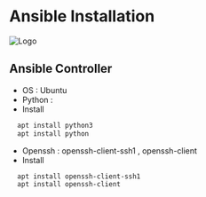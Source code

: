 # Ansible Installation
![Logo](https://upload.wikimedia.org/wikipedia/commons/thumb/2/24/Ansible_logo.svg/256px-Ansible_logo.svg.png)

## Ansible Controller 
- OS : Ubuntu 
- Python : 
- Install 
```bash
  apt install python3
  apt install python
```
- Openssh : openssh-client-ssh1 , openssh-client
- Install 
```bash
  apt install openssh-client-ssh1
  apt install openssh-client
```


